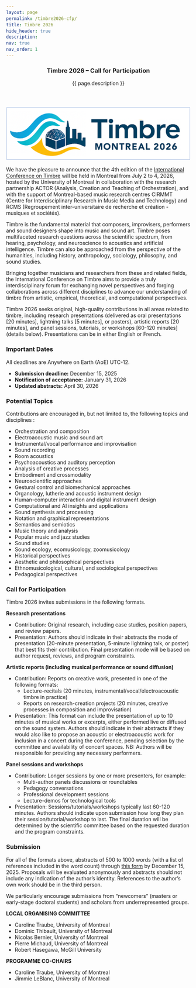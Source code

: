 ```yaml
---
layout: page
permalink: /timbre2026-cfp/
title: Timbre 2026
hide_header: true
description: 
nav: true
nav_order: 1
---
```


<header class="post-header"> 
    <h3 class="post-title">Timbre 2026 – Call for Participation</h3>
    <p class="post-description">{{ page.description }}</p>
</header>

![Timbre 2026 conference logo](/assets/img/logos/timbre2026-logo.png)

We have the pleasure to announce that the 4th edition of the [International Conference on Timbre](https://timbreconference.org/) will be held in Montreal from July 2 to 4, 2026, hosted by the University of Montreal in collaboration with the research partnership ACTOR (Analysis, Creation and Teaching of Orchestration), and with the support of Montreal-based music research centres CIRMMT (Centre for Interdisciplinary Research in Music Media and Technology) and RCMS (Regroupement inter-universitaire de recherche et création - musiques et sociétés). 

Timbre is the fundamental material that composers, improvisers, performers and sound designers shape into music and sound art. Timbre poses multifaceted research questions across the scientific spectrum, from hearing, psychology, and neuroscience to acoustics and artificial intelligence. Timbre can also be approached from the perspective of the humanities, including history, anthropology, sociology, philosophy, and sound studies. 

Bringing together musicians and researchers from these and related fields, the International Conference on Timbre aims to provide a truly interdisciplinary forum for exchanging novel perspectives and forging collaborations across different disciplines to advance our understanding of timbre from artistic, empirical, theoretical, and computational perspectives.

Timbre 2026 seeks original, high-quality contributions in all areas related to timbre, including research presentations (delivered as oral presentations [20 minutes], lightning talks [5 minutes], or posters), artistic reports [20 minutes], and panel sessions, tutorials, or workshops [60-120 minutes] (details below). Presentations can be in either English or French.

<h3>Important Dates</h3>

All deadlines are Anywhere on Earth (AoE) UTC-12.

* **Submission deadline:** December 15, 2025
* **Notification of acceptance:** January 31, 2026
* **Updated abstracts:** April 30, 2026

<h3>Potential Topics</h3>

Contributions are encouraged in, but not limited to, the following topics and disciplines :

* Orchestration and composition
* Electroacoustic music and sound art
* Instrumental/vocal performance and improvisation
* Sound recording
* Room acoustics
* Psychoacoustics and auditory perception
* Analysis of creative processes 
* Embodiment and crossmodality
* Neuroscientific approaches
* Gestural control and biomechanical approaches 
* Organology, lutherie and acoustic instrument design
* Human-computer interaction and digital instrument design
* Computational and AI insights and applications
* Sound synthesis and processing
* Notation and graphical representations
* Semantics and semiotics
* Music theory and analysis
* Popular music and jazz studies
* Sound studies
* Sound ecology, ecomusicology, zoomusicology 
* Historical perspectives
* Aesthetic and philosophical perspectives
* Ethnomusicological, cultural, and sociological perspectives
* Pedagogical perspectives

<h3>Call for Participation</h3>

Timbre 2026 invites submissions in the following formats. 

**Research presentations**
* Contribution: Original research, including case studies, position papers, and review papers.
* Presentation: Authors should indicate in their abstracts the mode of presentation (20-minute presentation, 5-minute lightning talk, or poster) that best fits their contribution. Final presentation mode will be based on author request, reviews, and program constraints.

**Artistic reports (including musical performance or sound diffusion)**
* Contribution: Reports on creative work, presented in one of the following formats:
  * Lecture-recitals (20 minutes, instrumental/vocal/electroacoustic timbre in practice)
  * Reports on research-creation projects (20 minutes, creative processes in composition and improvisation)
* Presentation: This format can include the presentation of up to 10 minutes of  musical works or excerpts, either performed live or diffused on the sound system. Authors should indicate in their abstracts if they would also like to propose an acoustic or electroacoustic work for inclusion in a concert during the conference, pending selection by the committee and availability of concert spaces. NB: Authors will be responsible for providing any necessary performers.    

**Panel sessions and workshops**
* Contribution: Longer sessions by one or more presenters, for example:
  * Multi-author panels discussions or roundtables
  * Pedagogy conversations
  * Professional development sessions
  * Lecture-demos for technological tools
* Presentation: Sessions/tutorials/workshops typically last 60-120 minutes. Authors should indicate upon submission how long they plan their session/tutorial/workshop to last. The final duration will be determined by the scientific committee based on the requested duration and the program constraints.

<h3>Submission</h3>

For all of the formats above, abstracts of 500 to 1000 words (with a list of references included in the word count) through [this form](https://forms.office.com/r/QmkRrnRCH2) by December 15, 2025. Proposals will be evaluated anonymously and abstracts should not include any indication of the author’s identity. References to the author’s own work should be in the third person. 

We particularly encourage submissions from “newcomers” (masters or early-stage doctoral students) and scholars from underrepresented groups.

**LOCAL ORGANISING COMMITTEE**
* Caroline Traube, University of Montreal
* Dominic Thibault, University of Montreal
* Nicolas Bernier, University of Montreal
* Pierre Michaud, University of Montreal
* Robert Hasegawa, McGill University

**PROGRAMME CO-CHAIRS**
* Caroline Traube, University of Montreal
* Jimmie LeBlanc, University of Montreal


